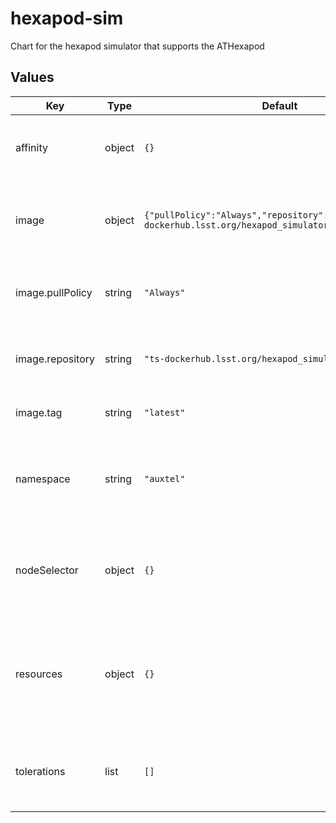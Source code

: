 # hexapod-sim

Chart for the hexapod simulator that supports the ATHexapod

## Values

| Key | Type | Default | Description |
|-----|------|---------|-------------|
| affinity | object | `{}` | This specifies the scheduling constraints of the pod |
| image | object | `{"pullPolicy":"Always","repository":"ts-dockerhub.lsst.org/hexapod_simulator","tag":"latest"}` | This section holds the configuration of the container image |
| image.pullPolicy | string | `"Always"` | The policy to apply when pulling an image for deployment |
| image.repository | string | `"ts-dockerhub.lsst.org/hexapod_simulator"` | The Docker registry name of the container image |
| image.tag | string | `"latest"` | The tag of the container image |
| namespace | string | `"auxtel"` | This is the namespace in which the hexapod controller simulator will be placed |
| nodeSelector | object | `{}` | This allows the specification of using specific nodes to run the pod |
| resources | object | `{}` | This allows the specification of resources (CPU, memory) requires to run the container |
| tolerations | list | `[]` | This specifies the tolerations of the pod for any system taints |
